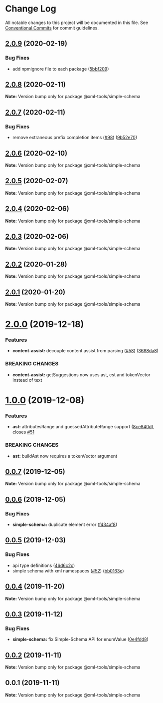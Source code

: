# Change Log

All notable changes to this project will be documented in this file.
See [Conventional Commits](https://conventionalcommits.org) for commit guidelines.

## [2.0.9](https://github.com/sap/xml-tools/compare/@xml-tools/simple-schema@2.0.8...@xml-tools/simple-schema@2.0.9) (2020-02-19)

### Bug Fixes

- add npmignore file to each package ([5bbf209](https://github.com/sap/xml-tools/commit/5bbf209))

## [2.0.8](https://github.com/sap/xml-tools/compare/@xml-tools/simple-schema@2.0.7...@xml-tools/simple-schema@2.0.8) (2020-02-11)

**Note:** Version bump only for package @xml-tools/simple-schema

## [2.0.7](https://github.com/sap/xml-tools/compare/@xml-tools/simple-schema@2.0.6...@xml-tools/simple-schema@2.0.7) (2020-02-11)

### Bug Fixes

- remove extraneous prefix completion items ([#98](https://github.com/sap/xml-tools/issues/98)) ([9b52e70](https://github.com/sap/xml-tools/commit/9b52e70))

## [2.0.6](https://github.com/sap/xml-tools/compare/@xml-tools/simple-schema@2.0.4...@xml-tools/simple-schema@2.0.6) (2020-02-10)

**Note:** Version bump only for package @xml-tools/simple-schema

## [2.0.5](https://github.com/sap/xml-tools/compare/@xml-tools/simple-schema@2.0.4...@xml-tools/simple-schema@2.0.5) (2020-02-07)

**Note:** Version bump only for package @xml-tools/simple-schema

## [2.0.4](https://github.com/sap/xml-tools/compare/@xml-tools/simple-schema@2.0.3...@xml-tools/simple-schema@2.0.4) (2020-02-06)

**Note:** Version bump only for package @xml-tools/simple-schema

## [2.0.3](https://github.com/sap/xml-tools/compare/@xml-tools/simple-schema@2.0.2...@xml-tools/simple-schema@2.0.3) (2020-02-06)

**Note:** Version bump only for package @xml-tools/simple-schema

## [2.0.2](https://github.com/sap/xml-tools/compare/@xml-tools/simple-schema@2.0.1...@xml-tools/simple-schema@2.0.2) (2020-01-28)

**Note:** Version bump only for package @xml-tools/simple-schema

## [2.0.1](https://github.com/sap/xml-tools/compare/@xml-tools/simple-schema@2.0.0...@xml-tools/simple-schema@2.0.1) (2020-01-20)

**Note:** Version bump only for package @xml-tools/simple-schema

# [2.0.0](https://github.com/sap/xml-tools/compare/@xml-tools/simple-schema@1.0.0...@xml-tools/simple-schema@2.0.0) (2019-12-18)

### Features

- **content-assist:** decouple content assist from parsing ([#58](https://github.com/sap/xml-tools/issues/58)) ([3688da8](https://github.com/sap/xml-tools/commit/3688da8))

### BREAKING CHANGES

- **content-assist:** getSuggestions now uses ast, cst and tokenVector instead of text

# [1.0.0](https://github.com/sap/xml-tools/compare/@xml-tools/simple-schema@0.0.7...@xml-tools/simple-schema@1.0.0) (2019-12-08)

### Features

- **ast:** attributesRange and guessedAttributeRange support ([8ce840d](https://github.com/sap/xml-tools/commit/8ce840d)), closes [#51](https://github.com/sap/xml-tools/issues/51)

### BREAKING CHANGES

- **ast:** buildAst now requires a tokenVector argument

## [0.0.7](https://github.com/sap/xml-tools/compare/@xml-tools/simple-schema@0.0.6...@xml-tools/simple-schema@0.0.7) (2019-12-05)

**Note:** Version bump only for package @xml-tools/simple-schema

## [0.0.6](https://github.com/sap/xml-tools/compare/@xml-tools/simple-schema@0.0.5...@xml-tools/simple-schema@0.0.6) (2019-12-05)

### Bug Fixes

- **simple-schema:** duplicate element error ([f434af8](https://github.com/sap/xml-tools/commit/f434af8))

## [0.0.5](https://github.com/sap/xml-tools/compare/@xml-tools/simple-schema@0.0.4...@xml-tools/simple-schema@0.0.5) (2019-12-03)

### Bug Fixes

- api type definitions ([46d6c2c](https://github.com/sap/xml-tools/commit/46d6c2c))
- simple schema with xml namespaces ([#52](https://github.com/sap/xml-tools/issues/52)) ([bb0163e](https://github.com/sap/xml-tools/commit/bb0163e))

## [0.0.4](https://github.com/sap/xml-tools/compare/@xml-tools/simple-schema@0.0.3...@xml-tools/simple-schema@0.0.4) (2019-11-20)

**Note:** Version bump only for package @xml-tools/simple-schema

## [0.0.3](https://github.com/sap/xml-tools/compare/@xml-tools/simple-schema@0.0.2...@xml-tools/simple-schema@0.0.3) (2019-11-12)

### Bug Fixes

- **simple-schema:** fix Simple-Schema API for enumValue ([0e4fdd8](https://github.com/sap/xml-tools/commit/0e4fdd8))

## [0.0.2](https://github.com/sap/xml-tools/compare/@xml-tools/simple-schema@0.0.1...@xml-tools/simple-schema@0.0.2) (2019-11-11)

**Note:** Version bump only for package @xml-tools/simple-schema

## 0.0.1 (2019-11-11)

**Note:** Version bump only for package @xml-tools/simple-schema

